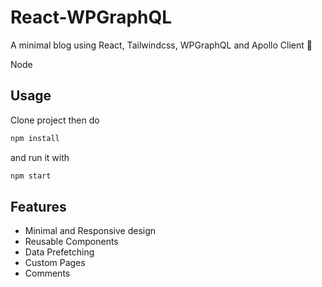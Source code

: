 
# React-WPGraphQL
A minimal blog using React, Tailwindcss, WPGraphQL and Apollo Client 🚀

Node

## Usage
Clone project then do
```bash
npm install
```
and run it with 
```bash
npm start
```

## Features
 - Minimal and Responsive design
 - Reusable Components
 - Data Prefetching
 - Custom Pages
 - Comments

